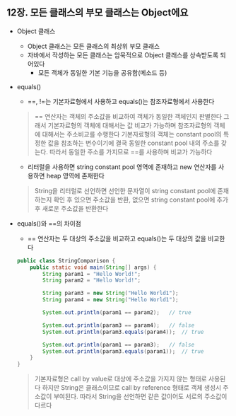 ## 12장. 모든 클래스의 부모 클래스는 Object에요

* Object 클래스
    - Object 클래스는 모든 클래스의 최상위 부모 클래스
    - 자바에서 작성하는 모든 클래스는 암묵적으로 Object 클래스를 상속받도록 되어있다
        - 모든 객체가 동일한 기본 기능을 공유함(메소드 등)

* equals()
    - ==, !=는 기본자료형에서 사용하고 equals()는 참조자료형에서 사용한다
    > == 연산자는 객체의 주소값을 비교하여 객체가 동일한 객체인지 판별한다 그래서 기본자료형의 객체에 대해서는 값 비교가 가능하며 참조자료형의 객체에 대해서는 주소비교를 수행한다
    > 기본자료형의 객체는 constant pool의 특정한 값을 참조하는 변수이기에 결국 동일한 constant pool 내의 주소를 갖는다. 따라서 동일한 주소를 가지므로 ==를 사용하며 비교가 가능하다
    - 리터럴을 사용하면 string constant pool 영역에 존재하고 new 연산자를 사용하면 heap 영역에 존재한다
    > String을 리터럴로 선언하면 선언한 문자열이 string constant pool에 존재하는지 확인 후 있으면 주소값을 반환, 없으면 string constant pool에 추가 후 새로운 주소값을 반환한다

* equals()와 ==의 차이점
    - == 연산자는 두 대상의 주소값을 비교하고 equals()는 두 대상의 값을 비교한다
    ```java
    public class StringComparison {
        public static void main(String[] args) {
            String param1 = "Hello World!";
            String param2 = "Hello World!";
    
            String param3 = new String("Hello World1");
            String param4 = new String("Hello World1");
    
            System.out.println(param1 == param2);   // true
    
            System.out.println(param3 == param4);   // false
            System.out.println(param3.equals(param4));  // true
    
            System.out.println(param1 == param3);   // false
            System.out.println(param3.equals(param1));  // true
        }
    }
    ```
    > 기본자료형은 call by value로 대상에 주소값을 가지지 않는 형태로 사용된다 하지만 String은 클래스이므로 call by reference 형태로 객체 생성시 주소값이 부여된다. 따라서 String을 선언하면 같은 값이어도 서로의 주소값이 다르다